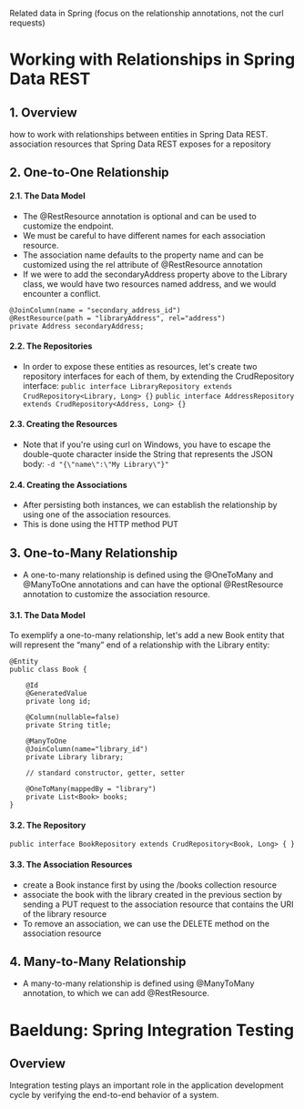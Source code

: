 Related data in Spring (focus on the relationship annotations, not the curl requests)
# Working with Relationships in Spring Data REST
## 1. Overview
how to work with relationships between entities in Spring Data REST.
association resources that Spring Data REST exposes for a repository
## 2. One-to-One Relationship
#### 2.1. The Data Model
* The @RestResource annotation is optional and can be used to customize the endpoint.
* We must be careful to have different names for each association resource. 
* The association name defaults to the property name and can be customized using the rel attribute of @RestResource annotation
* If we were to add the secondaryAddress property above to the Library class, we would have two resources named address, and we would encounter a conflict.
```@OneToOne
@JoinColumn(name = "secondary_address_id")
@RestResource(path = "libraryAddress", rel="address")
private Address secondaryAddress;
```
#### 2.2. The Repositories
* In order to expose these entities as resources, let's create two repository interfaces for each of them, by extending the CrudRepository interface:
```public interface LibraryRepository extends CrudRepository<Library, Long> {}```
```public interface AddressRepository extends CrudRepository<Address, Long> {}```
#### 2.3. Creating the Resources
* Note that if you're using curl on Windows, you have to escape the double-quote character inside the String that represents the JSON body:
```-d "{\"name\":\"My Library\"}"```
#### 2.4. Creating the Associations
* After persisting both instances, we can establish the relationship by using one of the association resources.
* This is done using the HTTP method PUT

## 3. One-to-Many Relationship
* A one-to-many relationship is defined using the @OneToMany and @ManyToOne annotations and can have the optional @RestResource annotation to customize the association resource.
#### 3.1. The Data Model
To exemplify a one-to-many relationship, let's add a new Book entity that will represent the “many” end of a relationship with the Library entity:
```
@Entity
public class Book {

    @Id
    @GeneratedValue
    private long id;
    
    @Column(nullable=false)
    private String title;
    
    @ManyToOne
    @JoinColumn(name="library_id")
    private Library library;
    
    // standard constructor, getter, setter

    @OneToMany(mappedBy = "library")
    private List<Book> books;
}
```
#### 3.2. The Repository
```public interface BookRepository extends CrudRepository<Book, Long> { }```

#### 3.3. The Association Resources
* create a Book instance first by using the /books collection resource
* associate the book with the library created in the previous section by sending a PUT request to the association resource that contains the URI of the library resource
* To remove an association, we can use the DELETE method on the association resource

## 4. Many-to-Many Relationship
* A many-to-many relationship is defined using @ManyToMany annotation, to which we can add @RestResource.

# Baeldung: Spring Integration Testing
## Overview
Integration testing plays an important role in the application development cycle by verifying the end-to-end behavior of a system.
 



























